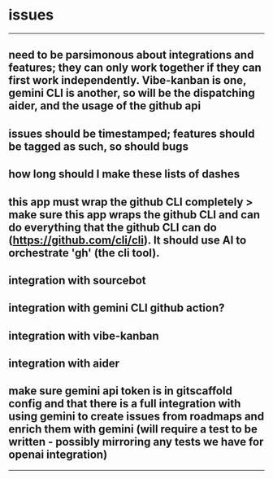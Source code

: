 # issues
-----------------------------------------------------------------------------------------------------------------------------------------------------------
need to be parsimonous about integrations and features; they can only work together if they can first work independently. Vibe-kanban is one, gemini CLI is another, so will be the dispatching aider, and the usage of the github api 
-----------------------------------------------------------------------------------------------------------------------------------------------------------
issues should be timestamped; features should be tagged as such, so should bugs 
-----------------------------------------------------------------------------------------------------------------------------------------------------------
how long should I make these lists of dashes 
-----------------------------------------------------------------------------------------------------------------------------------------------------------
this app must wrap the github CLI completely > make sure this app wraps the github CLI and can do everything that the github CLI can do (https://github.com/cli/cli). It should use AI to orchestrate 'gh' (the cli tool).  
-----------------------------------------------------------------------------------------------------------------------------------------------------------
integration with sourcebot 
-----------------------------------------------------------------------------------------------------------------------------------------------------------
integration with gemini CLI github action? 
-----------------------------------------------------------------------------------------------------------------------------------------------------------
integration with vibe-kanban
-----------------------------------------------------------------------------------------------------------------------------------------------------------
integration with aider
-----------------------------------------------------------------------------------------------------------------------------------------------------------
make sure gemini api token is in gitscaffold config and that there is a full integration with using gemini to create issues from roadmaps and enrich them with gemini (will require a test to be written - possibly mirroring any tests we have for openai integration)
-------------------------------------------------------------------------------------------------------------------------------------------------------------------

-------------------------------------------------------------------------------------------------------------------------------------------------------------------